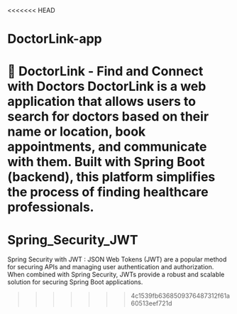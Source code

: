 <<<<<<< HEAD
# DoctorLink-app
🏥 DoctorLink - Find and Connect with Doctors DoctorLink is a web application that allows users to search for doctors based on their name or location, book appointments, and communicate with them. Built with Spring Boot (backend), this platform simplifies the process of finding healthcare professionals.
=======
# Spring_Security_JWT
Spring Security with JWT : JSON Web Tokens (JWT) are a popular method for securing APIs and managing user authentication and authorization. When combined with Spring Security, JWTs provide a robust and scalable solution for securing Spring Boot applications.
>>>>>>> 4c1539fb6368509376487312f61a60513eef721d
